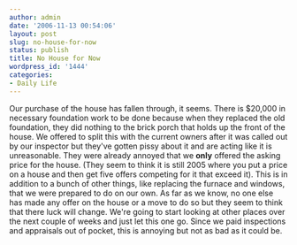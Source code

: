 ```yaml
---
author: admin
date: '2006-11-13 00:54:06'
layout: post
slug: no-house-for-now
status: publish
title: No House for Now
wordpress_id: '1444'
categories:
- Daily Life
---
```


Our purchase of the house has fallen through, it seems. There is $20,000
in necessary foundation work to be done because when they replaced the
old foundation, they did nothing to the brick porch that holds up the
front of the house. We offered to split this with the current owners
after it was called out by our inspector but they've gotten pissy about
it and are acting like it is unreasonable. They were already annoyed
that we **only** offered the asking price for the house. (They seem to
think it is still 2005 where you put a price on a house and then get
five offers competing for it that exceed it). This is in addition to a
bunch of other things, like replacing the furnace and windows, that we
were prepared to do on our own. As far as we know, no one else has made
any offer on the house or a move to do so but they seem to think that
there luck will change. We're going to start looking at other places
over the next couple of weeks and just let this one go. Since we paid
inspections and appraisals out of pocket, this is annoying but not as
bad as it could be.
